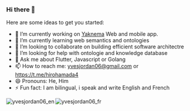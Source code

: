 ### Hi there 👋



Here are some ideas to get you started:

- 🔭 I’m currently working on [Yaknema](https://yaknema.com) Web and mobile app.
- 🌱 I’m currently learning web semantics and ontologies
- 👯 I’m looking to collaborate on building efficient software architectre
- 🤔 I’m looking for help with ontologie and knowledge database
- 💬 Ask me about Flutter, Javascript or Golang
- 📫 How to reach me: yvesjordan06@gmail.com or https://t.me/hirohamada4
- 😄 Pronouns: He, Him
- ⚡ Fun fact: I am bilingual, i speak and write English and French


<img align="left" src="https://github-readme-stats.vercel.app/api?username=yvesjordan06&show_icons=true&locale=en" alt="yvesjordan06_en" />
<img align="left" src="https://github-readme-stats.vercel.app/api?username=yvesjordan06&show_icons=true&locale=fr" alt="yvesjordan06_fr" />

